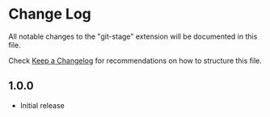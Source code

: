 # Change Log

All notable changes to the "git-stage" extension will be documented in this file.

Check [Keep a Changelog](http://keepachangelog.com/) for recommendations on how to structure this file.

## 1.0.0

- Initial release
